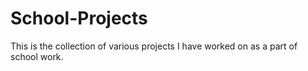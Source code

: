# School-Projects

This is the collection of various projects I have worked on as a part of school work.
